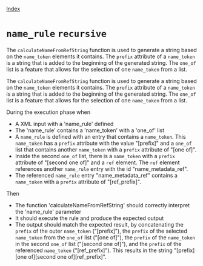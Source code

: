 [Index](./index.md)
# `name_rule` `recursive`

The `calculateNameFromRefString` function is used to generate a string based on the `name_token` elements it contains.
The `prefix` attribute of a `name_token` is a string that is added to the beginning of the generated string.
The `one_of` list is a feature that allows for the selection of one `name_token` from a list.

The `calculateNameFromRefString` function is used to generate a string based on the `name_token` elements it contains.
The `prefix` attribute of a `name_token` is a string that is added to the beginning of the generated string.
The `one_of` list is a feature that allows for the selection of one `name_token` from a list.

During the execution phase when
  - A XML input with a 'name_rule' defined
  - The 'name_rule' contains a 'name_token' with a 'one_of' list
  - A `name_rule` is defined with an entry that contains a `name_token`.
This `name_token` has a `prefix` attribute with the value "[prefix]" and a `one_of` list
that contains another `name_token` with a `prefix` attribute of "[one of]".
  - Inside the second `one_of` list, there is a `name_token` with a `prefix` attribute
  of "[second one of]" and a `ref` element. The `ref` element references another `name_rule`
   entry with the id "name_metadata_ref".
  - The referenced `name_rule` entry "name_metadata_ref" contains a `name_token` with a `prefix`
   attribute of "[ref_prefix]".

Then
  - The function 'calculateNameFromRefString' should correctly interpret the 'name_rule' parameter
  - It should execute the rule and produce the expected output
  - The output should match the expected result, by concatenating the `prefix` of the outer `name_token`
   ("[prefix]"), the `prefix` of the selected `name_token` from the `one_of` list ("[one of]"),
   the `prefix` of the `name_token` in the second `one_of` list ("[second one of]"), and the `prefix`
    of the referenced `name_token` ("[ref_prefix]"). This results in the string
    "[prefix][one of][second one of][ref_prefix]".